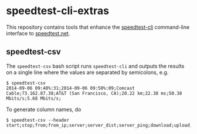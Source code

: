 # speedtest-cli-extras

This repository contains tools that enhance the [speedtest-cli] command-line interface to [speedtest.net].

## speedtest-csv

The `speedtest-csv` bash script runs `speedtest-cli` and outputs the results on a single line where the values are separated by semicolons, e.g.
```
$ speedtest-csv
2014-09-06 09:48%:31;2014-09-06 09:50%:09;Comcast Cable;73.162.87.38;AT&T (San Francisco, CA);20.22 km;22.38 ms;50.38 Mbits/s;5.68 Mbits/s;
```
To generate column names, do
```
$ speedtest-csv --header
start;stop;from;from_ip;server;server_dist;server_ping;download;upload;share_url
```

[speedtest-cli]: https://github.com/sivel/speedtest-cli
[speedtest.net]: http://www.speedtest.net/
